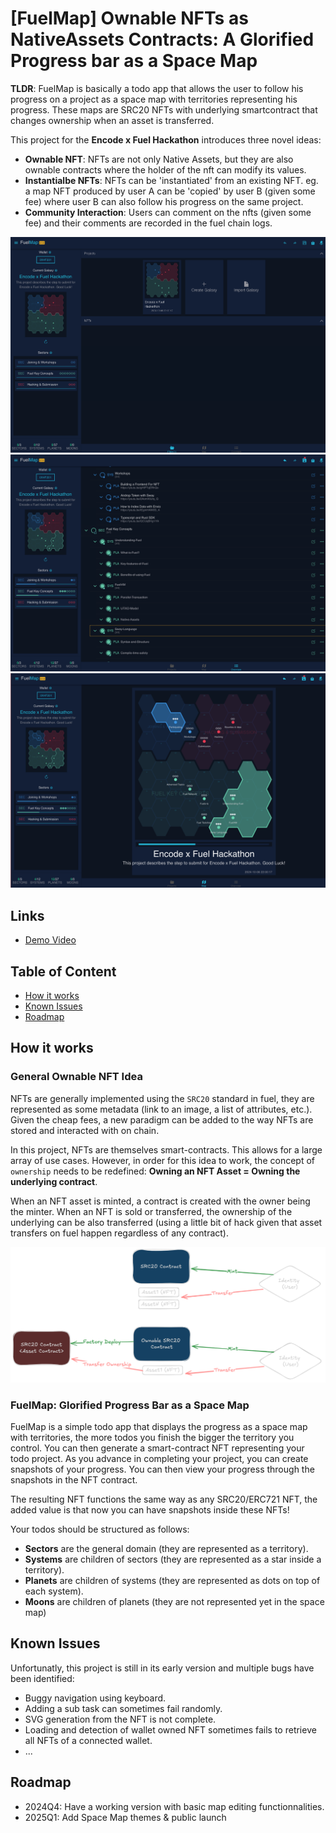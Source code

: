 # [FuelMap] Ownable NFTs as NativeAssets Contracts: A Glorified Progress bar as a Space Map

**TLDR**: FuelMap is basically a todo app that allows the user to follow his progress on a project as a space map with territories representing his progress. These maps are SRC20 NFTs with underlying smartcontract that changes ownership when an asset is transferred.

This project for the **Encode x Fuel Hackathon** introduces three novel ideas:
- **Ownable NFT**: NFTs are not only Native Assets, but they are also ownable contracts where the holder of the nft can modify its values.
- **Instantialbe NFTs**: NFTs can be 'instantiated' from an existing NFT. eg. a map NFT produced by user A can be 'copied' by user B (given some fee) where user B can also follow his progress on the same project.
- **Community Interaction**: Users can comment on the nfts (given some fee) and their comments are recorded in the fuel chain logs.


![screenshot-1](./screenshots/screenshot-1.png)
![screenshot-2](./screenshots/screenshot-2.png)
![screenshot-3](./screenshots/screenshot-3.png)

## Links

- [Demo Video](https://youtu.be/WJDnD_d3iYM)

## Table of Content

- [How it works](#how-it-works)
- [Known Issues](#known-issues)
- [Roadmap](#roadmap)

## How it works

### General Ownable NFT Idea

NFTs are generally implemented using the `SRC20` standard in fuel, they are represented as some metadata (link to an image, a list of attributes, etc.). Given the cheap fees, a new paradigm can be added to the way NFTs are stored and interacted with on chain.

In this project, NFTs are themselves smart-contracts. This allows for a large array of use cases. However, in order for this idea to work, the concept of `ownership` needs to be redefined: **Owning an NFT Asset = Owning the underlying contract**.

When an NFT asset is minted, a contract is created with the owner being the minter. When an NFT is sold or transferred, the ownership of the underlying can be also transferred (using a little bit of hack given that asset transfers on fuel happen regardless of any contract).

![SRC20](./screenshots/src20-ownable.png)

### FuelMap: Glorified Progress Bar as a Space Map

FuelMap is a simple todo app that displays the progress as a space map with territories, the more todos you finish the bigger the territory you control. You can then generate a smart-contract NFT representing your todo project. As you advance in completing your project, you can create snapshots of your progress. You can then view your progress through the snapshots in the NFT contract.

The resulting NFT functions the same way as any SRC20/ERC721 NFT, the added value is that now you can have snapshots inside these NFTs!

Your todos should be structured as follows:

- **Sectors** are the general domain (they are represented as a territory).
- **Systems** are children of sectors (they are represented as a star inside a territory).
- **Planets** are children of systems (they are represented as dots on top of each system).
- **Moons** are children of planets (they are not represented yet in the space map)

## Known Issues

Unfortunatly, this project is still in its early version and multiple bugs have been identified:

- Buggy navigation using keyboard.
- Adding a sub task can sometimes fail randomly.
- SVG generation from the NFT is not complete.
- Loading and detection of wallet owned NFT sometimes fails to retrieve all NFTs of a connected wallet.
- ...

## Roadmap

- 2024Q4: Have a working version with basic map editing functionnalities.
- 2025Q1: Add Space Map themes & public launch
